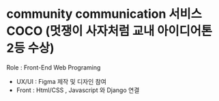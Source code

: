 # community communication 서비스 COCO (멋쟁이 사자처럼 교내 아이디어톤 2등 수상)

Role : Front-End Web Programing 

- UX/UI : Figma 제작 및 디자인 참여
- Front : Html/CSS , Javascript 와 Django 연결
  
